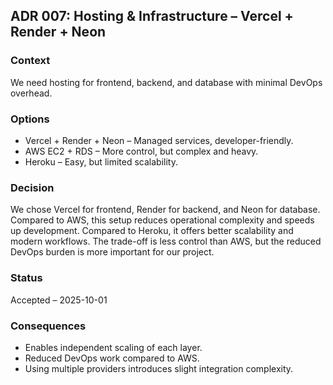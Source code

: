 ## ADR 007: Hosting & Infrastructure – Vercel + Render + Neon

### Context
We need hosting for frontend, backend, and database with minimal DevOps overhead.  

### Options
- Vercel + Render + Neon – Managed services, developer-friendly.  
- AWS EC2 + RDS – More control, but complex and heavy.  
- Heroku – Easy, but limited scalability.  

### Decision
We chose Vercel for frontend, Render for backend, and Neon for database.
Compared to AWS, this setup reduces operational complexity and speeds up development.
Compared to Heroku, it offers better scalability and modern workflows.
The trade-off is less control than AWS, but the reduced DevOps burden is more important for our project.  

### Status
Accepted – 2025-10-01  

### Consequences
- Enables independent scaling of each layer.  
- Reduced DevOps work compared to AWS.  
- Using multiple providers introduces slight integration complexity.  
